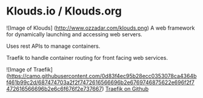 # Klouds.io / Klouds.org

![Image of Klouds]
(http://www.ozzadar.com/klouds.png)
A web framework for dynamically launching and accessing web servers.

Uses rest APIs to manage containers.


Traefik to handle container routing for front facing web services.

![Image of Traefik]
(https://camo.githubusercontent.com/0d83f4ec95b28ecc0353078ca4364bf461b99c2d/687474703a2f2f7472616566696b2e6769746875622e696f2f7472616566696b2e6c6f676f2e737667)
[Traefik on Github](https://github.com/EmileVauge/traefik "Traefik on Github")
